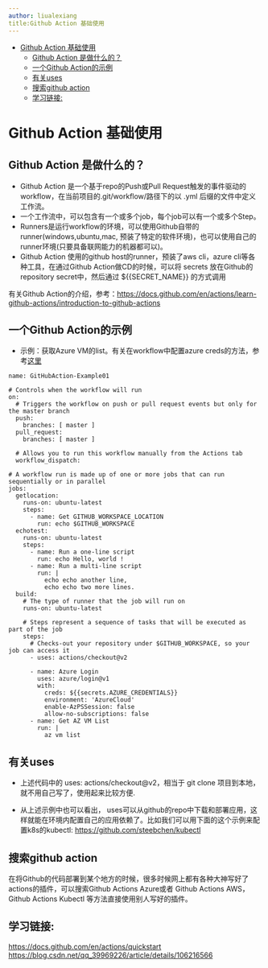 ```yaml
---
author: liualexiang
title:Github Action 基础使用
---
```

- [Github Action 基础使用](#github-action-基础使用)
  - [Github Action 是做什么的？](#github-action-是做什么的)
  - [一个Github Action的示例](#一个github-action的示例)
  - [有关uses](#有关uses)
  - [搜索github action](#搜索github-action)
  - [学习链接:](#学习链接)
# Github Action 基础使用

## Github Action 是做什么的？
* Github Action 是一个基于repo的Push或Pull Request触发的事件驱动的workflow，在当前项目的.git/workflow/路径下的以 .yml 后缀的文件中定义工作流。
* 一个工作流中，可以包含有一个或多个job，每个job可以有一个或多个Step。
* Runners是运行workflow的环境，可以使用Github自带的runner(windows,ubuntu,mac, 预装了特定的软件环境)，也可以使用自己的runner环境(只要具备联网能力的机器都可以)。
* Github Action 使用的github host的runner，预装了aws cli，azure cli等各种工具，在通过Github Action做CD的时候，可以将 secrets 放在Github的 repository secret中，然后通过 ${{SECRET_NAME}} 的方式调用

有关Github Action的介绍，参考：https://docs.github.com/en/actions/learn-github-actions/introduction-to-github-actions

## 一个Github Action的示例

* 示例：获取Azure VM的list。有关在workflow中配置azure creds的方法，参考[这里](!https://github.com/Azure/login)

```
name: GitHubAction-Example01

# Controls when the workflow will run
on:
  # Triggers the workflow on push or pull request events but only for the master branch
  push:
    branches: [ master ]
  pull_request:
    branches: [ master ]

  # Allows you to run this workflow manually from the Actions tab
  workflow_dispatch:

# A workflow run is made up of one or more jobs that can run sequentially or in parallel
jobs:
  getlocation:
    runs-on: ubuntu-latest
    steps:
      - name: Get GITHUB_WORKSPACE_LOCATION
        run: echo $GITHUB_WORKSPACE
  echotest:
    runs-on: ubuntu-latest
    steps:
      - name: Run a one-line script
        run: echo Hello, world !
      - name: Run a multi-line script
        run: |
          echo echo another line,
          echo echo two more lines.
  build:
    # The type of runner that the job will run on
    runs-on: ubuntu-latest

    # Steps represent a sequence of tasks that will be executed as part of the job
    steps:
      # Checks-out your repository under $GITHUB_WORKSPACE, so your job can access it
      - uses: actions/checkout@v2

      - name: Azure Login
        uses: azure/login@v1
        with:
          creds: ${{secrets.AZURE_CREDENTIALS}}
          environment: 'AzureCloud'
          enable-AzPSSession: false
          allow-no-subscriptions: false
      - name: Get AZ VM List
        run: |
          az vm list

```

## 有关uses

* 上述代码中的 uses: actions/checkout@v2，相当于 git clone 项目到本地，就不用自己写了，使用起来比较方便.

* 从上述示例中也可以看出， uses可以从github的repo中下载和部署应用，这样就能在环境内配置自己的应用依赖了。比如我们可以用下面的这个示例来配置k8s的kubectl: https://github.com/steebchen/kubectl

## 搜索github action

在将Github的代码部署到某个地方的时候，很多时候网上都有各种大神写好了 actions的插件，可以搜索Github Actions Azure或者 Github Actions AWS，Github Actions Kubectl 等方法直接使用别人写好的插件。

## 学习链接:
https://docs.github.com/en/actions/quickstart
https://blog.csdn.net/qq_39969226/article/details/106216566